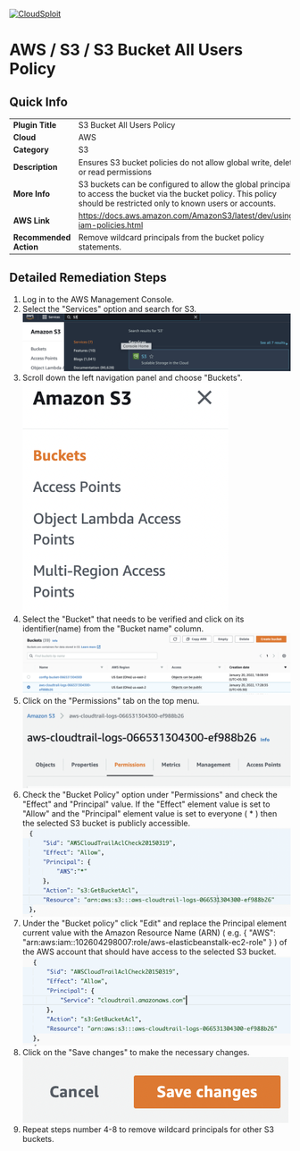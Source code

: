[![CloudSploit](https://cloudsploit.com/img/logo-new-big-text-100.png "CloudSploit")](https://cloudsploit.com)

# AWS / S3 / S3 Bucket All Users Policy

## Quick Info

| | |
|-|-|
| **Plugin Title** | S3 Bucket All Users Policy |
| **Cloud** | AWS |
| **Category** | S3 |
| **Description** | Ensures S3 bucket policies do not allow global write, delete, or read permissions |
| **More Info** | S3 buckets can be configured to allow the global principal to access the bucket via the bucket policy. This policy should be restricted only to known users or accounts. |
| **AWS Link** | https://docs.aws.amazon.com/AmazonS3/latest/dev/using-iam-policies.html |
| **Recommended Action** | Remove wildcard principals from the bucket policy statements. |

## Detailed Remediation Steps
1. Log in to the AWS Management Console.
2. Select the "Services" option and search for S3. </br> <img src="/resources/aws/s3/s3-bucket-all-users-policy/step2.png"/>
3. Scroll down the left navigation panel and choose "Buckets".</br> <img src="/resources/aws/s3/s3-bucket-all-users-policy/step3.png"/>
4. Select the "Bucket" that needs to be verified and click on its identifier(name) from the "Bucket name" column.</br><img src="/resources/aws/s3/s3-bucket-all-users-policy/step4.png"/>
5. Click on the "Permissions" tab on the top menu. </br><img src="/resources/aws/s3/s3-bucket-all-users-policy/step5.png"/>
6. Check the "Bucket Policy" option under "Permissions" and check the "Effect" and "Principal" value. If the "Effect" element value is set to "Allow" and the "Principal" element value is set to everyone ( * ) then the selected S3 bucket is publicly accessible. </br> <img src="/resources/aws/s3/s3-bucket-all-users-policy/step6.png"/>
7. Under the "Bucket policy" click "Edit" and replace the Principal element current value with the Amazon Resource Name (ARN) ( e.g. { "AWS": "arn:aws:iam::102604298007:role/aws-elasticbeanstalk-ec2-role" } ) of the AWS account that should have access to the selected S3 bucket.</br> <img src="/resources/aws/s3/s3-bucket-all-users-policy/step7.png"/>
8. Click on the "Save changes" to make the necessary changes. </br> <img src="/resources/aws/s3/s3-bucket-all-users-policy/step8.png"/>
9. Repeat steps number 4-8 to remove wildcard principals for other S3 buckets.</br>
